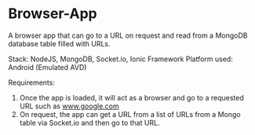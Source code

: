 # Browser-App
A browser app that can go to a URL on request and read from a MongoDB database table filled with URLs.

Stack: NodeJS, MongoDB, Socket.io, Ionic Framework
Platform used: Android (Emulated AVD)

Requirements:
1. Once the app is loaded, it will act as a browser and go to a requested URL such as www.google.com
2. On request, the app can get a URL from a list of URLs from a Mongo table via Socket.io and then go to that URL.

